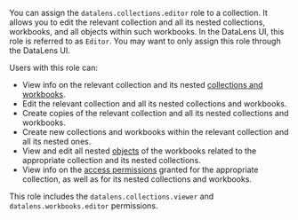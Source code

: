 You can assign the `datalens.collections.editor` role to a collection. It allows you to edit the relevant collection and all its nested collections, workbooks, and all objects within such workbooks. In the DataLens UI, this role is referred to as `Editor`. You may want to only assign this role through the DataLens UI.

Users with this role can:
* View info on the relevant collection and its nested [collections and workbooks](../../../datalens/workbooks-collections/index.md).
* Edit the relevant collection and all its nested collections and workbooks.
* Create copies of the relevant collection and all its nested collections and workbooks.
* Create new collections and workbooks within the relevant collection and all its nested ones.
* View and edit all nested [objects](../../../datalens/concepts/index.md#component-interrelation) of the workbooks related to the appropriate collection and its nested collections.
* View info on the [access permissions](../../../iam/concepts/access-control/index.md) granted for the appropriate collection, as well as for its nested collections and workbooks.

This role includes the `datalens.collections.viewer` and `datalens.workbooks.editor` permissions.
